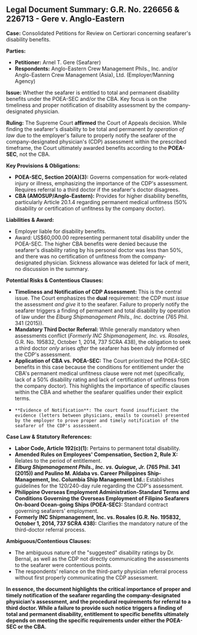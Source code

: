 ## Legal Document Summary: G.R. No. 226656 & 226713 - Gere v. Anglo-Eastern

**Case:** Consolidated Petitions for Review on Certiorari concerning seafarer's disability benefits.

**Parties:**
*   **Petitioner:** Arnel T. Gere (Seafarer)
*   **Respondents:** Anglo-Eastern Crew Management Phils., Inc. and/or Anglo-Eastern Crew Management (Asia), Ltd. (Employer/Manning Agency)

**Issue:** Whether the seafarer is entitled to total and permanent disability benefits under the POEA-SEC and/or the CBA. Key focus is on the timeliness and proper notification of disability assessment by the company-designated physician.

**Ruling:** The Supreme Court **affirmed** the Court of Appeals decision. While finding the seafarer's disability to be total and permanent *by operation of law* due to the employer's failure to properly notify the seafarer of the company-designated physician's (CDP) assessment within the prescribed timeframe, the Court ultimately awarded benefits according to the **POEA-SEC**, not the CBA.

**Key Provisions & Obligations:**

*   **POEA-SEC, Section 20(A)(3):** Governs compensation for work-related injury or illness, emphasizing the importance of the CDP's assessment. Requires referral to a third doctor if the seafarer's doctor disagrees.
*   **CBA (AMOSUP/Anglo-Eastern):** Provides for higher disability benefits, particularly Article 20.1.4 regarding permanent medical unfitness (50% disability or certification of unfitness by the company doctor).

**Liabilities & Award:**

*   Employer liable for disability benefits.
*   Award: US$60,000.00 representing permanent total disability under the POEA-SEC.  The higher CBA benefits were denied because the seafarer's disability rating by his personal doctor was less than 50%, and there was no certification of unfitness from the company-designated physician. Sickness allowance was deleted for lack of merit, no discussion in the summary.

**Potential Risks & Contentious Clauses:**

*   **Timeliness and Notification of CDP Assessment:** This is the central issue. The Court emphasizes the **dual** requirement: the CDP must *issue* the assessment *and give* it to the seafarer. Failure to properly notify the seafarer triggers a finding of permanent and total disability by operation of law under the *Elburg Shipmanagement Phils., Inc.* doctrine (765 Phil. 341 (2015)).
*   **Mandatory Third Doctor Referral:** While generally mandatory when assessments conflict (*Formerly INC Shipmanagement, Inc. vs. Rosales*, G.R. No. 195832, October 1, 2014, 737 SCRA 438), the obligation to seek a third doctor *only* arises *after* the seafarer has been duly informed of the CDP's assessment.
*   **Application of CBA vs. POEA-SEC:** The Court prioritized the POEA-SEC benefits in this case because the conditions for entitlement under the CBA's permanent medical unfitness clause were not met (specifically, lack of a 50% disability rating and lack of certification of unfitness from the company doctor). This highlights the importance of specific clauses within the CBA and whether the seafarer qualifies under their explicit terms.
*     **Evidence of Notification**: The court found insufficient the evidence (letters between physicians, emails to counsel) presented by the employer to prove proper and timely notification of the seafarer of the CDP's assessment.

**Case Law & Statutory References:**

*   **Labor Code, Article 192(c)(1):** Pertains to permanent total disability.
*   **Amended Rules on Employees' Compensation, Section 2, Rule X:** Relates to the period of entitlement.
*   **_Elburg Shipmanagement Phils., Inc. vs. Quiogue, Jr._ (765 Phil. 341 (2015)) and Paulino M. Aldaba vs. Career Philippines Ship-Management, Inc. Columbia Ship Management Ltd.:** Establishes guidelines for the 120/240-day rule regarding the CDP's assessment.
*   **Philippine Overseas Employment Administration-Standard Terms and Conditions Governing the Overseas Employment of Filipino Seafarers On-board Ocean-going Ships (POEA-SEC):** Standard contract governing seafarers' employment.
*   **Formerly INC Shipmanagement, Inc. vs. Rosales (G.R. No. 195832, October 1, 2014, 737 SCRA 438):** Clarifies the mandatory nature of the third-doctor referral process.

**Ambiguous/Contentious Clauses:**

*   The ambiguous nature of the "suggested" disability ratings by Dr. Bernal, as well as the CDP not directly communicating the assessments to the seafarer were contentious points.
*   The respondents’ reliance on the third-party physician referral process without first properly communicating the CDP assessment.

**In essence, the document highlights the critical importance of proper and timely notification of the seafarer regarding the company-designated physician's assessment, and the procedural requirements for referral to a third doctor.  While a failure to provide such notice triggers a finding of total and permanent disability, entitlement to specific benefits ultimately depends on meeting the specific requirements under either the POEA-SEC or the CBA.**
